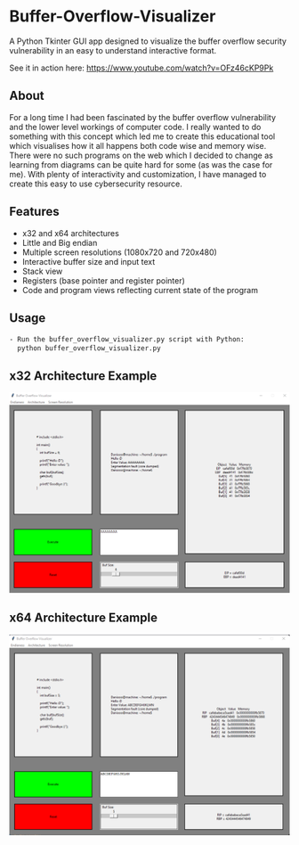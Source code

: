 # Buffer-Overflow-Visualizer
A Python Tkinter GUI app designed to visualize the buffer overflow security vulnerability in an easy to understand interactive format.

See it in action here: https://www.youtube.com/watch?v=OFz46cKP9Pk

## About
For a long time I had been fascinated by the buffer overflow vulnerability and the lower level workings of computer code. I really wanted to do something with this concept which led me to create this educational tool which visualises how it all happens both code wise and memory wise. There were no such programs on the web which I decided to change as learning from diagrams can be quite hard for some (as was the case for me). With plenty of interactivity and customization, I have managed to create this easy to use cybersecurity resource.

## Features
- x32 and x64 architectures
- Little and Big endian
- Multiple screen resolutions (1080x720 and 720x480)
- Interactive buffer size and input text
- Stack view 
- Registers (base pointer and register pointer)
- Code and program views reflecting current state of the program

## Usage
```
- Run the buffer_overflow_visualizer.py script with Python:
  python buffer_overflow_visualizer.py
```

## x32 Architecture Example
![x32 Arch](/Imgs/1.png)

## x64 Architecture Example
![x64 Arch](/Imgs/2.png)
